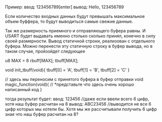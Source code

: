 Пример:
ввод: 123456789[enter]
вывод: Hello, 123456789

Если количество входных данных будут превышать максимальное объем буффера, то будут выводиться самые свежие данные.

Так же размерность приемного и отправляющего буфера равны. И USART будет выдавать именно столько сколько принял, конечно в силу своей размерности.
Вывод статичной строки, реализован с отдельного буфера.
Можно перенести эту статичную строку в буфер вывода, но в таком случае, пройзойдет следующее

u8 MAX = 8
rbuff[MAX];
tbuff[MAX];

void init_tbuff(void){
tbuff[0] = 'A',
tbuff[1] = 'B',
tbuff[2] = 'C'
}

// здесь мы переносим с принятого буфера в буфер отправки
void magic_function(void){
// *представьте что здесь очень хорошо написанный код
}

тогда результат будет:
ввод: 123456 //даже если ввели всего 6 цифр, хотя наш буфер расчитан на 8
вывод: ABC23456 //выводится не все 6 цифр которых мы хотели бы. Хотя мы же рассчитывали получить 6 цифр зная что наш буфер расчитан на 8?

